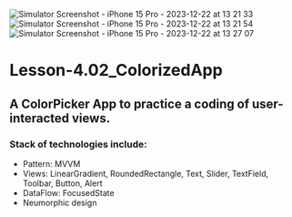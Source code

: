 ![Simulator Screenshot - iPhone 15 Pro - 2023-12-22 at 13 21 33](https://github.com/yur4kur/Lesson-4.02_ColorizedApp/assets/105720427/7a465387-85dc-4c04-ac76-25d1ed8a58b9)
![Simulator Screenshot - iPhone 15 Pro - 2023-12-22 at 13 21 54](https://github.com/yur4kur/Lesson-4.02_ColorizedApp/assets/105720427/c9434da1-f445-40a8-a431-524c7043f09b)
![Simulator Screenshot - iPhone 15 Pro - 2023-12-22 at 13 27 07](https://github.com/yur4kur/Lesson-4.02_ColorizedApp/assets/105720427/a2be7a56-1d43-4ffd-9624-4bf593c54799)

# Lesson-4.02_ColorizedApp
## A ColorPicker App to practice a coding of user-interacted views.

### Stack of technologies include:
- Pattern: MVVM
- Views: LinearGradient, RoundedRectangle, Text, Slider, TextField, Toolbar, Button, Alert
- DataFlow: FocusedState
- Neumorphic design
